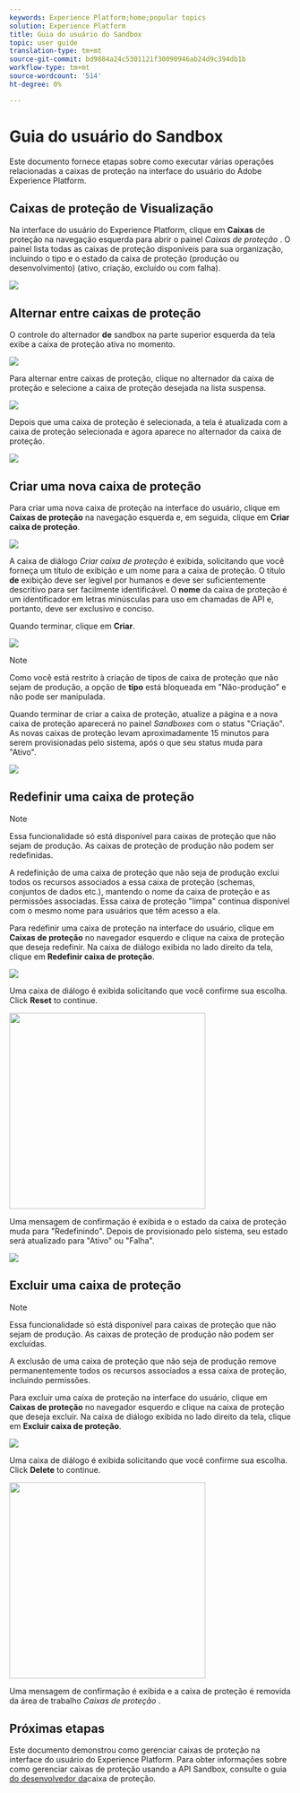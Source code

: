 ```yaml
---
keywords: Experience Platform;home;popular topics
solution: Experience Platform
title: Guia do usuário do Sandbox
topic: user guide
translation-type: tm+mt
source-git-commit: bd9884a24c5301121f30090946ab24d9c394db1b
workflow-type: tm+mt
source-wordcount: '514'
ht-degree: 0%

---
```



# Guia do usuário do Sandbox

Este documento fornece etapas sobre como executar várias operações relacionadas a caixas de proteção na interface do usuário do Adobe Experience Platform.

## Caixas de proteção de Visualização

Na interface do usuário do Experience Platform, clique em **Caixas** de proteção na navegação esquerda para abrir o painel _Caixas de proteção_ . O painel lista todas as caixas de proteção disponíveis para sua organização, incluindo o tipo e o estado da caixa de proteção (produção ou desenvolvimento) (ativo, criação, excluído ou com falha).

![](../images/ui/sandboxes-tab.png)

## Alternar entre caixas de proteção

O controle do alternador **de** sandbox na parte superior esquerda da tela exibe a caixa de proteção ativa no momento.

![](../images/ui/sandbox-selector.png)

Para alternar entre caixas de proteção, clique no alternador da caixa de proteção e selecione a caixa de proteção desejada na lista suspensa.

![](../images/ui/switch-sandbox.png)

Depois que uma caixa de proteção é selecionada, a tela é atualizada com a caixa de proteção selecionada e agora aparece no alternador da caixa de proteção.

![](../images/ui/sandbox-switched.png)

## Criar uma nova caixa de proteção

Para criar uma nova caixa de proteção na interface do usuário, clique em **Caixas de proteção** na navegação esquerda e, em seguida, clique em **Criar caixa de proteção**.

![](../images/ui/create-sandbox-button.png)

A caixa de diálogo _Criar caixa de proteção_ é exibida, solicitando que você forneça um título de exibição e um nome para a caixa de proteção. O título **de** exibição deve ser legível por humanos e deve ser suficientemente descritivo para ser facilmente identificável. O **nome** da caixa de proteção é um identificador em letras minúsculas para uso em chamadas de API e, portanto, deve ser exclusivo e conciso.

Quando terminar, clique em **Criar**.

![](../images/ui/create-sandbox-dialog.png)

>[!NOTE]
>
>Como você está restrito à criação de tipos de caixa de proteção que não sejam de produção, a opção de **tipo** está bloqueada em &quot;Não-produção&quot; e não pode ser manipulada.

Quando terminar de criar a caixa de proteção, atualize a página e a nova caixa de proteção aparecerá no painel _Sandboxes_ com o status &quot;Criação&quot;. As novas caixas de proteção levam aproximadamente 15 minutos para serem provisionadas pelo sistema, após o que seu status muda para &quot;Ativo&quot;.

![](../images/ui/sandbox-created.png)

## Redefinir uma caixa de proteção

>[!NOTE]
>
>Essa funcionalidade só está disponível para caixas de proteção que não sejam de produção. As caixas de proteção de produção não podem ser redefinidas.

A redefinição de uma caixa de proteção que não seja de produção exclui todos os recursos associados a essa caixa de proteção (schemas, conjuntos de dados etc.), mantendo o nome da caixa de proteção e as permissões associadas. Essa caixa de proteção &quot;limpa&quot; continua disponível com o mesmo nome para usuários que têm acesso a ela.

Para redefinir uma caixa de proteção na interface do usuário, clique em **Caixas de proteção** no navegador esquerdo e clique na caixa de proteção que deseja redefinir. Na caixa de diálogo exibida no lado direito da tela, clique em **Redefinir caixa de proteção**.

![](../images/ui/reset-sandbox-button.png)

Uma caixa de diálogo é exibida solicitando que você confirme sua escolha. Click **Reset** to continue.

<img src="../images/ui/reset-are-you-sure.png" width="350"><br>

Uma mensagem de confirmação é exibida e o estado da caixa de proteção muda para &quot;Redefinindo&quot;. Depois de provisionado pelo sistema, seu estado será atualizado para &quot;Ativo&quot; ou &quot;Falha&quot;.

![](../images/ui/sandbox-resetting.png)

## Excluir uma caixa de proteção

>[!NOTE]
>
>Essa funcionalidade só está disponível para caixas de proteção que não sejam de produção. As caixas de proteção de produção não podem ser excluídas.

A exclusão de uma caixa de proteção que não seja de produção remove permanentemente todos os recursos associados a essa caixa de proteção, incluindo permissões.

Para excluir uma caixa de proteção na interface do usuário, clique em **Caixas de proteção** no navegador esquerdo e clique na caixa de proteção que deseja excluir. Na caixa de diálogo exibida no lado direito da tela, clique em **Excluir caixa de proteção**.

![](../images/ui/delete-sandbox-button.png)

Uma caixa de diálogo é exibida solicitando que você confirme sua escolha. Click **Delete** to continue.

<img src="../images/ui/delete-are-you-sure.png" width="350"><br>

Uma mensagem de confirmação é exibida e a caixa de proteção é removida da área de trabalho _Caixas de proteção_ .

## Próximas etapas

Este documento demonstrou como gerenciar caixas de proteção na interface do usuário do Experience Platform. Para obter informações sobre como gerenciar caixas de proteção usando a API Sandbox, consulte o guia [do desenvolvedor da](../api/getting-started.md)caixa de proteção.